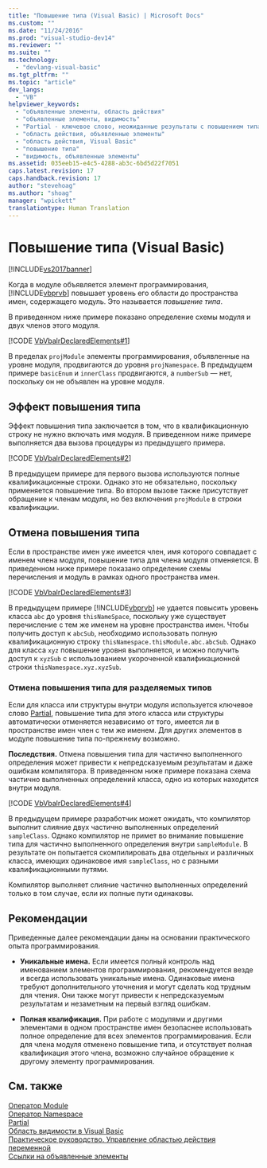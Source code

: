 ```yaml
---
title: "Повышение типа (Visual Basic) | Microsoft Docs"
ms.custom: ""
ms.date: "11/24/2016"
ms.prod: "visual-studio-dev14"
ms.reviewer: ""
ms.suite: ""
ms.technology: 
  - "devlang-visual-basic"
ms.tgt_pltfrm: ""
ms.topic: "article"
dev_langs: 
  - "VB"
helpviewer_keywords: 
  - "объявленные элементы, область действия"
  - "объявленные элементы, видимость"
  - "Partial - ключевое слово, неожиданные результаты с повышением типа"
  - "область действия, объявленные элементы"
  - "область действия, Visual Basic"
  - "повышение типа"
  - "видимость, объявленные элементы"
ms.assetid: 035eeb15-e4c5-4288-ab3c-6bd5d22f7051
caps.latest.revision: 17
caps.handback.revision: 17
author: "stevehoag"
ms.author: "shoag"
manager: "wpickett"
translationtype: Human Translation
---
```

# Повышение типа (Visual Basic)
[!INCLUDE[vs2017banner](../../../../csharp/includes/vs2017banner.md)]

Когда в модуле объявляется элемент программирования, [!INCLUDE[vbprvb](../../../../csharp/programming-guide/concepts/linq/includes/vbprvb_md.md)] повышает уровень его области до пространства имен, содержащего модуль.  Это называется *повышение типа*.  
  
 В приведенном ниже примере показано определение схемы модуля и двух членов этого модуля.  
  
 [!CODE [VbVbalrDeclaredElements#1](../CodeSnippet/VS_Snippets_VBCSharp/VbVbalrDeclaredElements#1)]  
  
 В пределах `projModule` элементы программирования, объявленные на уровне модуля, продвигаются до уровня `projNamespace`.  В предыдущем примере `basicEnum` и `innerClass` продвигаются, а `numberSub` — нет, поскольку он не объявлен на уровне модуля.  
  
## Эффект повышения типа  
 Эффект повышения типа заключается в том, что в квалификационную строку не нужно включать имя модуля.  В приведенном ниже примере выполняется два вызова процедуры из предыдущего примера.  
  
 [!CODE [VbVbalrDeclaredElements#2](../CodeSnippet/VS_Snippets_VBCSharp/VbVbalrDeclaredElements#2)]  
  
 В предыдущем примере для первого вызова используются полные квалификационные строки.  Однако это не обязательно, поскольку применяется повышение типа.  Во втором вызове также присутствует обращение к членам модуля, но без включения `projModule` в строки квалификации.  
  
## Отмена повышения типа  
 Если в пространстве имен уже имеется член, имя которого совпадает с именем члена модуля, повышение типа для члена модуля отменяется.  В приведенном ниже примере показано определение схемы перечисления и модуль в рамках одного пространства имен.  
  
 [!CODE [VbVbalrDeclaredElements#3](../CodeSnippet/VS_Snippets_VBCSharp/VbVbalrDeclaredElements#3)]  
  
 В предыдущем примере [!INCLUDE[vbprvb](../../../../csharp/programming-guide/concepts/linq/includes/vbprvb_md.md)] не удается повысить уровень класса `abc` до уровня `thisNameSpace`, поскольку уже существует перечисление с тем же именем на уровне пространства имен.  Чтобы получить доступ к `abcSub`, необходимо использовать полную квалификационную строку `thisNamespace.thisModule.abc.abcSub`.  Однако для класса `xyz` повышение уровня выполняется, и можно получить доступ к `xyzSub` с использованием укороченной квалификационной строки `thisNamespace.xyz.xyzSub`.  
  
### Отмена повышения типа для разделяемых типов  
 Если для класса или структуры внутри модуля используется ключевое слово [Partial](../../../../visual-basic/language-reference/modifiers/partial.md), повышение типа для этого класса или структуры автоматически отменяется независимо от того, имеется ли в пространстве имен член с тем же именем.  Для других элементов в модуле повышение типа по\-прежнему возможно.  
  
 **Последствия.** Отмена повышения типа для частично выполненного определения может привести к непредсказуемым результатам и даже ошибкам компилятора.  В приведенном ниже примере показана схема частично выполненных определений класса, одно из которых находится внутри модуля.  
  
 [!CODE [VbVbalrDeclaredElements#4](../CodeSnippet/VS_Snippets_VBCSharp/VbVbalrDeclaredElements#4)]  
  
 В предыдущем примере разработчик может ожидать, что компилятор выполнит слияние двух частично выполненных определений `sampleClass`.  Однако компилятор не примет во внимание повышение типа для частично выполненного определения внутри `sampleModule`.  В результате он попытается скомпилировать два отдельных и различных класса, имеющих одинаковое имя `sampleClass`, но с разными квалификационными путями.  
  
 Компилятор выполняет слияние частично выполненных определений только в том случае, если их полные пути одинаковы.  
  
## Рекомендации  
 Приведенные далее рекомендации даны на основании практического опыта программирования.  
  
-   **Уникальные имена.** Если имеется полный контроль над именованием элементов программирования, рекомендуется везде и всегда использовать уникальные имена.  Одинаковые имена требуют дополнительного уточнения и могут сделать код трудным для чтения.  Они также могут привести к непредсказуемым результатам и незаметным на первый взгляд ошибкам.  
  
-   **Полная квалификация.** При работе с модулями и другими элементами в одном пространстве имен безопаснее использовать полное определение для всех элементов программирования.  Если для члена модуля отменено повышение типа, и отсутствует полная квалификация этого члена, возможно случайное обращение к другому элементу программирования.  
  
## См. также  
 [Оператор Module](../../../../visual-basic/language-reference/statements/module-statement.md)   
 [Оператор Namespace](../../../../visual-basic/language-reference/statements/namespace-statement.md)   
 [Partial](../../../../visual-basic/language-reference/modifiers/partial.md)   
 [Область видимости в Visual Basic](../../../../visual-basic/programming-guide/language-features/declared-elements/scope.md)   
 [Практическое руководство. Управление областью действия переменной](../../../../visual-basic/programming-guide/language-features/declared-elements/how-to-control-the-scope-of-a-variable.md)   
 [Ссылки на объявленные элементы](../../../../visual-basic/programming-guide/language-features/declared-elements/references-to-declared-elements.md)